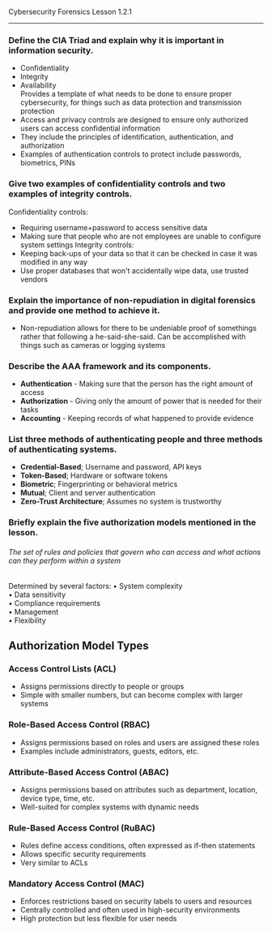 Cybersecurity Forensics Lesson 1.2.1
___
### Define the CIA Triad and explain why it is important in information security.
- Confidentiality
- Integrity
- Availability  
Provides a template of what needs to be done to ensure proper cybersecurity, for things such as data protection and transmission protection
- Access and privacy controls are designed to ensure only authorized users can access confidential information  
- They include the principles of identification, authentication, and authorization 
- Examples of authentication controls to protect include passwords, biometrics, PINs
### Give two examples of confidentiality controls and two examples of integrity controls.
Confidentiality controls:
- Requiring username+password to access sensitive data
- Making sure that people who are not employees are unable to configure system settings
Integrity controls:
- Keeping back-ups of your data so that it can be checked in case it was modified in any way
- Use proper databases that won't accidentally wipe data, use trusted vendors
### Explain the importance of non-repudiation in digital forensics and provide one method to achieve it.
- Non-repudiation allows for there to be undeniable proof of somethings rather that following a he-said-she-said. Can be accomplished with things such as cameras or logging systems
### Describe the AAA framework and its components.
- **Authentication** - Making sure that the person has the right amount of access
- **Authorization** - Giving only the amount of power that is needed for their tasks
- **Accounting** - Keeping records of what happened to provide evidence
### List three methods of authenticating people and three methods of authenticating systems.
- **Credential-Based**; Username and password, API keys  
- **Token-Based**; Hardware or software tokens  
- **Biometric**; Fingerprinting or behavioral metrics  
- **Mutual**; Client and server authentication  
- **Zero-Trust Architecture**; Assumes no system is trustworthy
### Briefly explain the five authorization models mentioned in the lesson.
###### The set of rules and policies that govern who can access and what actions can they perform within a system  
Determined by several factors:
	• System complexity  
	• Data sensitivity  
	• Compliance requirements  
	• Management  
	• Flexibility

## Authorization Model Types  
### Access Control Lists (ACL)  
- Assigns permissions directly to people or groups  
- Simple with smaller numbers, but can become complex with larger systems  
### Role-Based Access Control (RBAC)  
- Assigns permissions based on roles and users are assigned these roles  
- Examples include administrators, guests, editors, etc.  
### Attribute-Based Access Control (ABAC)  
- Assigns permissions based on attributes such as department, location, device type, time, etc.  
- Well-suited for complex systems with dynamic needs
### Rule-Based Access Control (RuBAC)  
- Rules define access conditions, often expressed as if-then statements  
- Allows specific security requirements  
- Very similar to ACLs
### Mandatory Access Control (MAC)  
- Enforces restrictions based on security labels to users and resources  
- Centrally controlled and often used in high-security environments
- High protection but less flexible for user needs